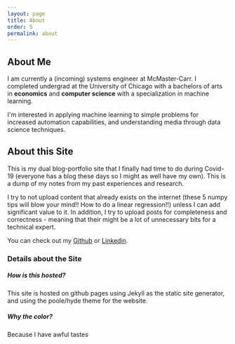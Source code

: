 ```yaml
---
layout: page
title: About
order: 5
permalink: about
---
```


## About Me
I am currently a (incoming) systems engineer at McMaster-Carr. I completed undergrad at the 
University of Chicago with a bachelors of arts in **economics** and **computer science** with a specialization in machine learning.

I'm interested in applying machine learning to simple problems for increased automation capabilities, and understanding media through data science techniques. 

## About this Site
This is my dual blog-portfolio site that I finally had time to do during Covid-19 (everyone has a blog these days so I might as well have my own). This is a dump of my notes from my past experiences and research.  

I try to not upload content that already exists on the internet (these 5 numpy tips will blow your mind!! How to do a linear regression!!) unless I can add significant value to it. In addition, I try to upload posts for completeness and correctness - meaning that their might be a lot of unnecessary bits for a technical expert.  

You can check out my [Github](https://github.com/tedkim97) or [Linkedin](https://www.linkedin.com/in/ted-kim/).

### Details about the Site

##### How is this hosted?
This site is hosted on github pages using Jekyll as the static site generator, and using the poole/hyde theme for the website. 

##### Why the color?
Because I have awful tastes